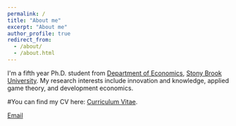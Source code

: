 ```yaml
---
permalink: /
title: "About me"
excerpt: "About me"
author_profile: true
redirect_from: 
  - /about/
  - /about.html
---
```


I'm a fifth year Ph.D. student from [Department of Economics](https://www.stonybrook.edu/commcms/economics/), [Stony Brook University](https://www.stonybrook.edu/). My research interests include innovation and knowledge, applied game theory, and development economics.

#You can find my CV here: [Curriculum Vitae](files/SiyuanLyu_CV2024.pdf).

[Email](mailto:siyuan.lyu@stonybrook.edu) 

